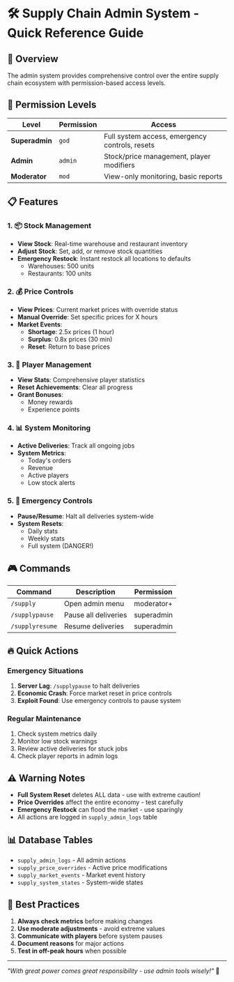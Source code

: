 # 🛠️ Supply Chain Admin System - Quick Reference Guide

## 🎯 Overview
The admin system provides comprehensive control over the entire supply chain ecosystem with permission-based access levels.

## 🔑 Permission Levels

| Level | Permission | Access |
|-------|------------|--------|
| **Superadmin** | `god` | Full system access, emergency controls, resets |
| **Admin** | `admin` | Stock/price management, player modifiers |
| **Moderator** | `mod` | View-only monitoring, basic reports |

## 📋 Features

### 1. 📦 Stock Management
- **View Stock**: Real-time warehouse and restaurant inventory
- **Adjust Stock**: Set, add, or remove stock quantities
- **Emergency Restock**: Instant restock all locations to defaults
  - Warehouses: 500 units
  - Restaurants: 100 units

### 2. 💰 Price Controls
- **View Prices**: Current market prices with override status
- **Manual Override**: Set specific prices for X hours
- **Market Events**:
  - **Shortage**: 2.5x prices (1 hour)
  - **Surplus**: 0.8x prices (30 min)
  - **Reset**: Return to base prices

### 3. 👥 Player Management
- **View Stats**: Comprehensive player statistics
- **Reset Achievements**: Clear all progress
- **Grant Bonuses**:
  - Money rewards
  - Experience points

### 4. 📊 System Monitoring
- **Active Deliveries**: Track all ongoing jobs
- **System Metrics**:
  - Today's orders
  - Revenue
  - Active players
  - Low stock alerts

### 5. 🚨 Emergency Controls
- **Pause/Resume**: Halt all deliveries system-wide
- **System Resets**:
  - Daily stats
  - Weekly stats
  - Full system (DANGER!)

## 🎮 Commands

| Command | Description | Permission |
|---------|-------------|------------|
| `/supply` | Open admin menu | moderator+ |
| `/supplypause` | Pause all deliveries | superadmin |
| `/supplyresume` | Resume deliveries | superadmin |

## 🔥 Quick Actions

### Emergency Situations
1. **Server Lag**: `/supplypause` to halt deliveries
2. **Economic Crash**: Force market reset in price controls
3. **Exploit Found**: Use emergency controls to pause system

### Regular Maintenance
1. Check system metrics daily
2. Monitor low stock warnings
3. Review active deliveries for stuck jobs
4. Check player reports in admin logs

## ⚠️ Warning Notes

- **Full System Reset** deletes ALL data - use with extreme caution!
- **Price Overrides** affect the entire economy - test carefully
- **Emergency Restock** can flood the market - use sparingly
- All actions are logged in `supply_admin_logs` table

## 📊 Database Tables

- `supply_admin_logs` - All admin actions
- `supply_price_overrides` - Active price modifications
- `supply_market_events` - Market event history
- `supply_system_states` - System-wide states

## 🎯 Best Practices

1. **Always check metrics** before making changes
2. **Use moderate adjustments** - avoid extreme values
3. **Communicate with players** before system pauses
4. **Document reasons** for major actions
5. **Test in off-peak hours** when possible

---

*"With great power comes great responsibility - use admin tools wisely!"* 🚀
